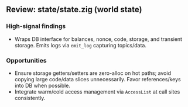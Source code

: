 ## Review: state/state.zig (world state)

### High-signal findings

- Wraps DB interface for balances, nonce, code, storage, and transient storage. Emits logs via `emit_log` capturing topics/data.

### Opportunities

- Ensure storage getters/setters are zero-alloc on hot paths; avoid copying large code/data slices unnecessarily. Favor references/keys into DB when possible.
- Integrate warm/cold access management via `AccessList` at call sites consistently.


